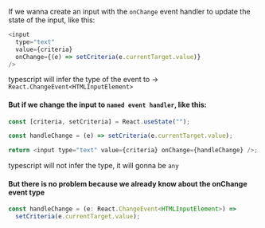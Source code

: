 If we wanna create an input with the `onChange` event handler to update the state of the input, like this:

```js
<input
  type="text"
  value={criteria}
  onChange={(e) => setCriteria(e.currentTarget.value)}
/>
```

typescript will infer the type of the event to -> `React.ChangeEvent<HTMLInputElement>`

#### But if we change the input to `named event handler`, like this:

```js
const [criteria, setCriteria] = React.useState("");

const handleChange = (e) => setCriteria(e.currentTarget.value);

return <input type="text" value={criteria} onChange={handleChange} />;
```

typescript will not infer the type, it will gonna be `any`

#### But there is no problem because we already know about the onChange event type

```js
const handleChange = (e: React.ChangeEvent<HTMLInputElement>) =>
  setCriteria(e.currentTarget.value);
```

